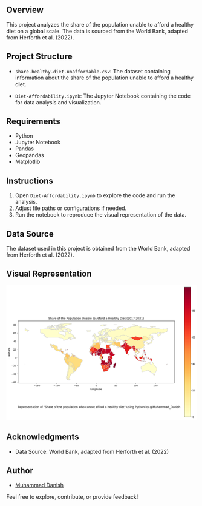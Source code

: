 ## Overview

This project analyzes the share of the population unable to afford a healthy diet on a global scale. The data is sourced from the World Bank, adapted from Herforth et al. (2022).

## Project Structure

- `share-healthy-diet-unaffordable.csv`: The dataset containing information about the share of the population unable to afford a healthy diet.

- `Diet-Affordability.ipynb`: The Jupyter Notebook containing the code for data analysis and visualization.

## Requirements

- Python
- Jupyter Notebook
- Pandas
- Geopandas
- Matplotlib

## Instructions

1. Open `Diet-Affordability.ipynb` to explore the code and run the analysis.
2. Adjust file paths or configurations if needed.
3. Run the notebook to reproduce the visual representation of the data.

## Data Source

The dataset used in this project is obtained from the World Bank, adapted from Herforth et al. (2022).

## Visual Representation
![Diet Affordability Map](https://github.com/danish-abbasi-github/Geospatial-Diet-Affordability-Map/blob/main/output.png)
## Acknowledgments

- Data Source: World Bank, adapted from Herforth et al. (2022)

## Author

- [Muhammad Danish](https://github.com/danish-abbasi-github)

Feel free to explore, contribute, or provide feedback!

